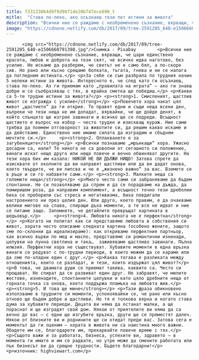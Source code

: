 ```yaml
---
title: f33133064d9f9d98f1de20b747ece890_t
mitle:  "Става по-леко, ако осъзнаеш тези пет истини за живота"
description: "Всички ние се раждаме с необременено съзнание, вярващи, че цари единствено красота, любов и доброта на този свят, че всичко идва наготово, без усилие. Не искаме да разберем, че светът не е само бял, а по-скоро сив. Но рано или късно срещаме болката, тъгата, гнева и ни се налага да погледнем истината. За себе си …"
image: "https://cdnone.netlify.com/db/2017/09/tree-2591205_640-e1506660791398.jpg"
---
```


          <img src="https://cdnone.netlify.com/db/2017/09/tree-2591205_640-e1506660791398.jpg"/>Снимка - Pixabay        <p>Всички ние се раждаме с необременено съзнание, вярващи, че цари единствено красота, любов и доброта на този свят, че всичко идва наготово, без усилие. Не искаме да разберем, че светът не е само бял, а по-скоро сив. Но рано или късно срещаме болката, тъгата, гнева и ни се налага да погледнем истината.</p> <p>За себе си съм разбрала по трудния начин 5 нелеки истини за живота. Интересното е, че след като ги осъзнаеш, става по-леко. Аз ги приемам като „правилата на играта“ – ако ги знаеш добре и се съобразяваш с тях, в крайна сметка ще победиш.</p> <p>Какви са 5-те трудни истини за живота?</p> <p><strong>1. Смисленият, щастлив живот се изгражда с усилие</strong></p> <p>Повечето хора чакат цял живот „щастието“ да ги открие. Те правят едни и същи неща всеки ден, въпреки че тези неща не им допадат, вярвайки, че ще дойде денят, в който слънцето ще изгрее завинаги и всичко ще се подреди. Всъщност щастието е въпрос на избор – често труден и изискващ кураж. Ние сами трябва да поемем отговорност за животите си, да решим какво искаме и да действаме. Единствено ние имаме силата да изградим и сбъднем мечтите си.</p>     <p><strong>2. Оплакването е за загубеняците</strong></p> <p>Всички познаваме „мрънкащи“ хора. Ужасно досадни са, нали? Те никога не са доволни от сегашното си положение, винаги искат нещо друго или нещо повече и вечно обвиняват другите. На тези хора бих им казала: НИКОЙ НЕ ВИ ДЪЛЖИ НИЩО! Затова спрете да изисквате от околните да ви направят щастливи или да ви дадат онова, което твърдите, че ви липсва и че е „жизнено важно“ за вас. Вземете се в ръце и си го набавете сами.</p> <p><strong>3. Малките неща са големите неща</strong></p> <p>Много често сами си забраняваме да бъдем спонтанни. Не си позволяваме да спрем и да се порадваме на дъжда, да помиришем роза, да направим комплимент, а всъщност точно тези дреболии биха се преборили със стреса и негативизма, биха повдигали настроението ни през целия ден. Или друго, което правим, е да очакваме велики мигове на слава, спиращи дъха моменти, а те все не идват и ние се питаме защо. Запомнете, че детайлите превръщат картината в шедьовър.</p>     <p><strong>4. Любовта никога не е перфектна</strong></p> <p>Когато ни попитат как си представяме любовта в собствения си живот, хората често описваме следната картина (особено жените, защото сме по-склонни да идеализираме): как откриваме перфектния партньор, как всичко върви по мед и масло, представяме си романтични изненади, целувки на лунна светлина и така…  заживяваме щастливо завинаги. Пълна илюзия. Перфектни хора не съществуват. Хубавите моменти в една връзка винаги се редуват с по-трудни периоди, в които можем да се караме или да сме по-хладни един с друг.</p> <p>Каква тогава е разликата между отношенията, които се разпадат, и тези, които издържат цял живот?</p> <p>В това, че двамата души се приемат такива, каквито са. Често си прощават. Не спират да се развиват един друг. Не забравят, че милите жестове, изненадите, спонтанните целувки и като цяло дребните неща от горната точка са онова, което поддържа пламъка на любовта жив.</p>     <p><strong>5. И това ще мине</strong></p> <p>Тази фраза обикновено използваме в трудните си моменти, успокоявайки се, че рано или късно отново ще бъдем добре и щастливи. Но тя е толкова вярна и когато става дума за хубавите периоди. Децата ви няма да останат малки, а ще пораснат и ще изградят свой дом. Някои от приятелите ви няма да са вечно до вас – с едни ще изгубите връзка, други ще се преместят далеч. Някои от близките ви и роднините ще си отидат преди вас. Затова сега е моментът да ги оценим – хората в живота ни са наистина много важни. Обадете им се, благодарете им, прекарвайте повече време с тях.</p> <p>Същото важи и за работата, бизнеса, успехите ви, здравето – в момента ги имате и им се радвате, но утре може да смените работата или пък бизнесът ви да срещне трудности. Бъдете благодарни!</p> <p>източник: highviewart.com</p>        